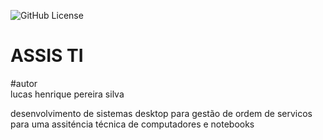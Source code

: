 ![GitHub License](https://img.shields.io/github/license/lucashenriquepereirasilva/Lucas.TI)


# ASSIS TI
#autor
<br>
lucas henrique pereira silva

desenvolvimento de sistemas desktop para gestão  de ordem de servicos para uma assiténcia técnica de computadores e notebooks
